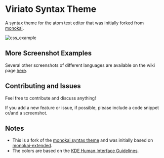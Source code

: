 # Viriato Syntax Theme

A syntax theme for the atom text editor that was initially forked from [monokai](https://atom.io/themes/monokai).

![css_example](https://cloud.githubusercontent.com/assets/1958425/5343568/1fa2229e-7eff-11e4-866f-2ca2f104ae59.png)

## More Screenshot Examples
Several other screenshots of different languages are available on the wiki page [here](https://github.com/asantos3/viriato/wiki/Screenshots).

## Contributing and Issues
Feel free to contribute and discuss anything!

If you add a new feature or issue, if possible, please include a code snippet or/and a screenshot.

## Notes

* This is a fork of the [monokai syntax theme](https://atom.io/themes/monokai) and was initially based on [monokai-extended](https://atom.io/themes/monokai-extended).
* The colors are based on the [KDE Human Interface Guidelines](https://techbase.kde.org/Projects/Usability/HIG/Color).
